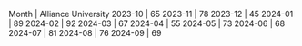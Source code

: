 Month        | Alliance University
2023-10      | 65
2023-11      | 78
2023-12      | 45
2024-01      | 89
2024-02      | 92
2024-03      | 67
2024-04      | 55
2024-05      | 73
2024-06      | 68
2024-07      | 81
2024-08      | 76
2024-09      | 69